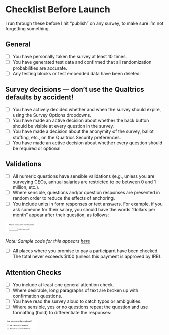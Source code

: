 # Checklist Before Launch

I run through these before I hit “publish” on any survey, to make sure I’m not forgetting something.

## General 
- [ ] You have personally taken the survey at least 10 times. 
- [ ] You have generated test data and confirmed that all randomization probabilities are accurate. 
- [ ] Any testing blocks or test embedded data have been deleted. 

## Survey decisions — don’t use the Qualtrics defaults by accident! 
- [ ] You have actively decided whether and when the survey should expire, using the Survey Options dropdowns. 
- [ ] You have made an active decision about whether the back button should be visible at every question in the survey. 
- [ ] You have made a decision about the anonymity of the survey, ballot stuffing, etc., on the Qualtrics Security preferences. 
- [ ] You have made an active decision about whether every question should be required or optional.

## Validations
- [ ] All numeric questions have sensible validations (e.g., unless you are surveying CEOs, annual salaries are restricted to be between 0 and 1 million, etc.). 
- [ ] Where sensible, questions and/or question responses are presented in random order to reduce the effects of anchoring. 
- [ ] You include units in form responses or text answers. For example, if you ask someone for their salary, you should have the words “dollars per month” appear after their question, as follows: 

<img src="/q-js/screenshots-for-readme/rent_units.png" alt="Rent with units" style="width:20%;"> 

*Note: Sample code for this appears [here](/q-js/units.js)* 

- [ ] All places where you promise to pay a participant have been checked. The total never exceeds $100 (unless this payment is approved by IRB). 

## Attention Checks 
- [ ] You include at least one general attention check. 
- [ ] Where desirable, long paragraphs of text are broken up with confirmation questions. 
- [ ] You have read the survey aloud to catch typos or ambiguities. 
- [ ] Where sensible, yes or no questions repeat the question and use formatting (bold) to differentiate the responses: 
<img src="/q-js/screenshots-for-readme/bf.png" alt="Bolding" style="width:20%;">
